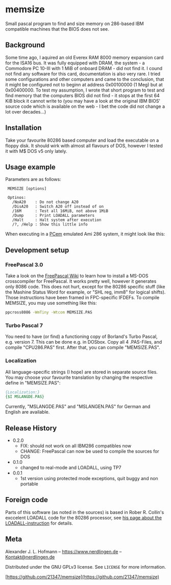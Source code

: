 # memsize
Small pascal program to find and size memory on 286-based IBM compatible machines that the BIOS does not see.

## Background

Some time ago, I aquired an old Everex RAM 8000 memory expansion card for the ISA16 bus. It was fully equipped with DRAM, the system - a Commodore PC 10-III with 1 MiB of onboard DRAM - did not find it. I cound not find any software for this card, documentation is also very rare. I tried some configurations and other computers and came to the conclusion, that it might be configured not to beginn at address 0x00100000 (1 Meg) but at 0x00400000. To test my assumption, I wrote that short program to test and find memory that the computers BIOS did not find - it stops at the first 64 KiB block it cannot write to (you may have a look at the original IBM BIOS' source code which is available on the web - I bet the code did not change a lot over decades...)

## Installation

Take your favourite 80286 based computer and load the executable on a floppy disk. It should wirk with almost all flavours of DOS, however I tested it with M$ DOS v5 only lately.

## Usage example

Parameters are as follows:

```
 MEMSIZE [options]

 Optinos:
   /NoA20    : Do not change A20
   /DisA20   : Switch A20 off instead of on
   /16M      : Test all 16MiB, not above 1MiB
   /Dump     : Print LOADALL parameters
   /Halt     : Halt system after execution
   /?, /Help : Show this little info
```

When executing in a [PCem](https://pcem-emulator.co.uk/) emulated Ami 286 system, it might look like this:

## Development setup

### FreePascal 3.0
Take a look on the [FreePascal Wiki](http://wiki.freepascal.org/DOS) to learn how to install a MS-DOS crosscompiler for FreePascal. It works pretty well, however it generates only 8086 code. This does not hurt, except for the 80286 specific stuff (like the Mashine Status Word for example, or "SHL reg, imm8" for logical shifts). Those instructions have been framed in FPC-specific IFDEFs. To compile MEMSIZE, you may use something like this:

```sh
ppcross8086 -WmTiny -Wtcom MEMSIZE.PAS
```

### Turbo Pascal 7
You need to have (or find) a functioning copy of Borland's Turbo Pascal, e.g. version 7. This can be done e.g. in DOSbox. Copy all 4 .PAS-Files, and compile "CPU286.PAS" first. After that, you can compile "MEMSIZE.PAS".


### Localization
All language-specific strings (I hope) are stored in separate source files. You may choose your favourite translation by changing the respective define in "MEMSIZE.PAS":

```pascal
{Localization:}
{$I MSLANGDE.PAS}
```

Currently, "MSLANGDE.PAS" and "MSLANGEN.PAS" for German and English are available.

## Release History

* 0.2.0
    * FIX: should not work on all IBM286 compatibles now
    * CHANGE: FreePascal can now be used to compile the sources for DOS
* 0.1.0
    * changed to real-mode and LOADALL, using TP7
* 0.0.1
    * 1st version using protected mode exceptions, quit buggy and non portable

## Foreign code

Parts of this software (as noted in the sources) is based in Rober R. Collin's exccelent LOADALL code for the 80286 processor, see [his page about the LOADALL-instruction](http://www.rcollins.org/articles/loadall/tspec_a3_doc.html) for details.

## Meta

Alexander J. L. Hofmann – https://www.nerdlingen.de – Kontakt@nerdlingen.de

Distributed under the GNU GPLv3 license. See ``LICENSE`` for more information.

[https://github.com/21347/memsize](https://github.com/21347/memsize)

